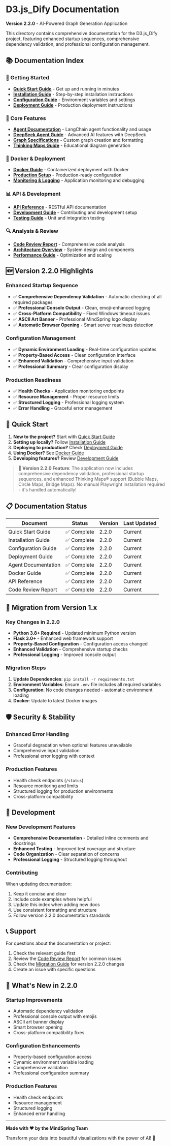 # D3.js_Dify Documentation

**Version 2.2.0** - AI-Powered Graph Generation Application

This directory contains comprehensive documentation for the D3.js_Dify project, featuring enhanced startup sequences, comprehensive dependency validation, and professional configuration management.

## 📚 Documentation Index

### **🚀 Getting Started**
- **[Quick Start Guide](QUICK_START.md)** - Get up and running in minutes
- **[Installation Guide](INSTALLATION.md)** - Step-by-step installation instructions
- **[Configuration Guide](CONFIGURATION.md)** - Environment variables and settings
- **[Deployment Guide](DEPLOYMENT.md)** - Production deployment instructions

### **🔧 Core Features**
- **[Agent Documentation](AGENT.md)** - LangChain agent functionality and usage
- **[DeepSeek Agent Guide](DEEPSEEK_AGENT.md)** - Advanced AI features with DeepSeek
- **[Graph Specifications](GRAPH_SPECS.md)** - Custom graph creation and formatting
- **[Thinking Maps Guide](THINKING_MAPS_GUIDE.md)** - Educational diagram generation

### **🐳 Docker & Deployment**
- **[Docker Guide](DOCKER.md)** - Containerized deployment with Docker
- **[Production Setup](PRODUCTION.md)** - Production-ready configuration
- **[Monitoring & Logging](MONITORING.md)** - Application monitoring and debugging

### **📊 API & Development**
- **[API Reference](API_REFERENCE.md)** - RESTful API documentation
- **[Development Guide](DEVELOPMENT.md)** - Contributing and development setup
- **[Testing Guide](TESTING.md)** - Unit and integration testing

### **🔍 Analysis & Review**
- **[Code Review Report](CODE_REVIEW_REPORT.md)** - Comprehensive code analysis
- **[Architecture Overview](ARCHITECTURE.md)** - System design and components
- **[Performance Guide](PERFORMANCE.md)** - Optimization and scaling

## 🆕 Version 2.2.0 Highlights

### **Enhanced Startup Sequence**
- ✅ **Comprehensive Dependency Validation** - Automatic checking of all required packages
- ✅ **Professional Console Output** - Clean, emoji-enhanced logging
- ✅ **Cross-Platform Compatibility** - Fixed Windows timeout issues
- ✅ **ASCII Art Banner** - Professional MindSpring logo display
- ✅ **Automatic Browser Opening** - Smart server readiness detection

### **Configuration Management**
- ✅ **Dynamic Environment Loading** - Real-time configuration updates
- ✅ **Property-Based Access** - Clean configuration interface
- ✅ **Enhanced Validation** - Comprehensive input validation
- ✅ **Professional Summary** - Clear configuration display

### **Production Readiness**
- ✅ **Health Checks** - Application monitoring endpoints
- ✅ **Resource Management** - Proper resource limits
- ✅ **Structured Logging** - Professional logging system
- ✅ **Error Handling** - Graceful error management

## 🏁 Quick Start

1. **New to the project?** Start with [Quick Start Guide](QUICK_START.md)
2. **Setting up locally?** Follow [Installation Guide](INSTALLATION.md)
3. **Deploying to production?** Check [Deployment Guide](DEPLOYMENT.md)
4. **Using Docker?** See [Docker Guide](DOCKER.md)
5. **Developing features?** Review [Development Guide](DEVELOPMENT.md)

> **🚀 Version 2.2.0 Feature**: The application now includes comprehensive dependency validation, professional startup sequences, and enhanced Thinking Maps® support (Bubble Maps, Circle Maps, Bridge Maps). No manual Playwright installation required - it's handled automatically!

## 📋 Documentation Status

| Document | Status | Version | Last Updated |
|----------|--------|---------|--------------|
| Quick Start Guide | ✅ Complete | 2.2.0 | Current |
| Installation Guide | ✅ Complete | 2.2.0 | Current |
| Configuration Guide | ✅ Complete | 2.2.0 | Current |
| Deployment Guide | ✅ Complete | 2.2.0 | Current |
| Agent Documentation | ✅ Complete | 2.2.0 | Current |
| Docker Guide | ✅ Complete | 2.2.0 | Current |
| API Reference | ✅ Complete | 2.2.0 | Current |
| Code Review Report | ✅ Complete | 2.2.0 | Current |

## 🔄 Migration from Version 1.x

### **Key Changes in 2.2.0**
- **Python 3.8+ Required** - Updated minimum Python version
- **Flask 3.0+** - Enhanced web framework support
- **Property-Based Configuration** - Configuration access changed
- **Enhanced Validation** - Comprehensive startup checks
- **Professional Logging** - Improved console output

### **Migration Steps**
1. **Update Dependencies**: `pip install -r requirements.txt`
2. **Environment Variables**: Ensure `.env` file includes all required variables
3. **Configuration**: No code changes needed - automatic environment loading
4. **Docker**: Update to latest Docker images

## 🛡️ Security & Stability

### **Enhanced Error Handling**
- Graceful degradation when optional features unavailable
- Comprehensive input validation
- Professional error logging with context

### **Production Features**
- Health check endpoints (`/status`)
- Resource monitoring and limits
- Structured logging for production environments
- Cross-platform compatibility

## 🔧 Development

### **New Development Features**
- **Comprehensive Documentation** - Detailed inline comments and docstrings
- **Enhanced Testing** - Improved test coverage and structure
- **Code Organization** - Clear separation of concerns
- **Professional Logging** - Structured logging throughout

### **Contributing**
When updating documentation:
1. Keep it concise and clear
2. Include code examples where helpful
3. Update this index when adding new docs
4. Use consistent formatting and structure
5. Follow version 2.2.0 documentation standards

## 📞 Support

For questions about the documentation or project:
1. Check the relevant guide first
2. Review the [Code Review Report](CODE_REVIEW_REPORT.md) for common issues
3. Check the [Migration Guide](MIGRATION.md) for version 2.2.0 changes
4. Create an issue with specific questions

## 🎯 What's New in 2.2.0

### **Startup Improvements**
- Automatic dependency validation
- Professional console output with emojis
- ASCII art banner display
- Smart browser opening
- Cross-platform compatibility fixes

### **Configuration Enhancements**
- Property-based configuration access
- Dynamic environment variable loading
- Comprehensive validation
- Professional configuration summary

### **Production Features**
- Health check endpoints
- Resource management
- Structured logging
- Enhanced error handling

---

**Made with ❤️ by the MindSpring Team**

Transform your data into beautiful visualizations with the power of AI! 🚀 